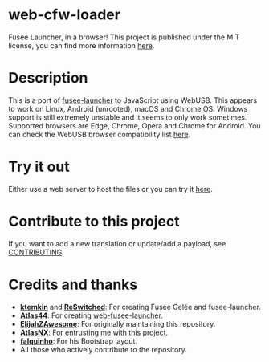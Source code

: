 # web-cfw-loader
Fusee Launcher, in a browser!
This project is published under the MIT license, you can find more information [here](https://github.com/obiwancanoweme/web-cfw-loader/blob/master/LICENSE).

# Description
This is a port of [fusee-launcher](https://github.com/Qyriad/fusee-launcher) to JavaScript using WebUSB. This appears to work on Linux, Android (unrooted), macOS and Chrome OS. Windows support is still extremely unstable and it seems to only work sometimes.
Supported browsers are Edge, Chrome, Opera and Chrome for Android. You can check the WebUSB browser compatibility list [here](https://caniuse.com/#feat=webusb).

# Try it out
Either use a web server to host the files or you can try it [here](https://obiwancanoweme.github.io/web-cfw-loader/).

# Contribute to this project
If you want to add a new translation or update/add a payload, see [CONTRIBUTING](https://github.com/lordfriky/web-cfw-loader/blob/master/CONTRIBUTING.md).

# Credits and thanks
- [**ktemkin**](https://github.com/ktemkin) and [**ReSwitched**](https://github.com/reswitched): For creating Fusée Gelée and fusee-launcher.
- [**Atlas44**](https://github.com/atlas44): For creating [web-fusee-launcher](https://github.com/atlas44/web-fusee-launcher).
- [**ElijahZAwesome**](https://github.com/ElijahZAwesome): For originally maintaining this repository.
- [**AtlasNX**](https://github.com/AtlasNX): For entrusting me with this project.
- [**falquinho**](https://github.com/falquinho): For his Bootstrap layout.
- All those who actively contribute to the repository.

